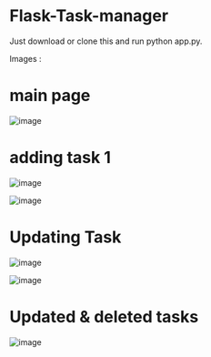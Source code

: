 # Flask-Task-manager

Just download or clone this and run python app.py.

Images :

# main page

![image](https://user-images.githubusercontent.com/58622363/124725414-7802c500-df2a-11eb-8d3d-c49637f378d8.png)

# adding task 1

![image](https://user-images.githubusercontent.com/58622363/124725528-910b7600-df2a-11eb-8b6e-b7e60090f0b9.png)


![image](https://user-images.githubusercontent.com/58622363/124725668-aa142700-df2a-11eb-8e18-a47b8a5ecd42.png)




# Updating Task

![image](https://user-images.githubusercontent.com/58622363/124725830-d29c2100-df2a-11eb-8751-33efa575e3c9.png)

![image](https://user-images.githubusercontent.com/58622363/124725765-c3b56e80-df2a-11eb-9972-4e2978df1046.png)



# Updated & deleted tasks
![image](https://user-images.githubusercontent.com/58622363/124725952-f19ab300-df2a-11eb-8a35-a676330d60de.png)
